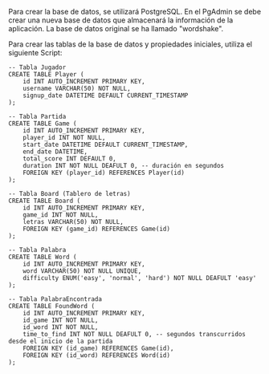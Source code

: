Para crear la base de datos, se utilizará PostgreSQL. En el PgAdmin se debe crear una nueva base de datos que almacenará la información de la aplicación. La base de datos original se ha llamado "wordshake".

Para crear las tablas de la base de datos y propiedades iniciales, utiliza el siguiente Script:
```roomsql
-- Tabla Jugador
CREATE TABLE Player (
    id INT AUTO_INCREMENT PRIMARY KEY,
    username VARCHAR(50) NOT NULL,
    signup_date DATETIME DEFAULT CURRENT_TIMESTAMP
);

-- Tabla Partida
CREATE TABLE Game (
    id INT AUTO_INCREMENT PRIMARY KEY,
    player_id INT NOT NULL,
    start_date DATETIME DEFAULT CURRENT_TIMESTAMP,
    end_date DATETIME,
    total_score INT DEFAULT 0,
    duration INT NOT NULL DEAFULT 0, -- duración en segundos
    FOREIGN KEY (player_id) REFERENCES Player(id)
);

-- Tabla Board (Tablero de letras)
CREATE TABLE Board (
    id INT AUTO_INCREMENT PRIMARY KEY,
    game_id INT NOT NULL,
    letras VARCHAR(50) NOT NULL,
    FOREIGN KEY (game_id) REFERENCES Game(id)
);

-- Tabla Palabra
CREATE TABLE Word (
    id INT AUTO_INCREMENT PRIMARY KEY,
    word VARCHAR(50) NOT NULL UNIQUE,
    difficulty ENUM('easy', 'normal', 'hard') NOT NULL DEAFULT 'easy'
);

-- Tabla PalabraEncontrada
CREATE TABLE FoundWord (
    id INT AUTO_INCREMENT PRIMARY KEY,
    id_game INT NOT NULL,
    id_word INT NOT NULL,
    time_to_find INT NOT NULL DEAFULT 0, -- segundos transcurridos desde el inicio de la partida
    FOREIGN KEY (id_game) REFERENCES Game(id),
    FOREIGN KEY (id_word) REFERENCES Word(id)
);

```